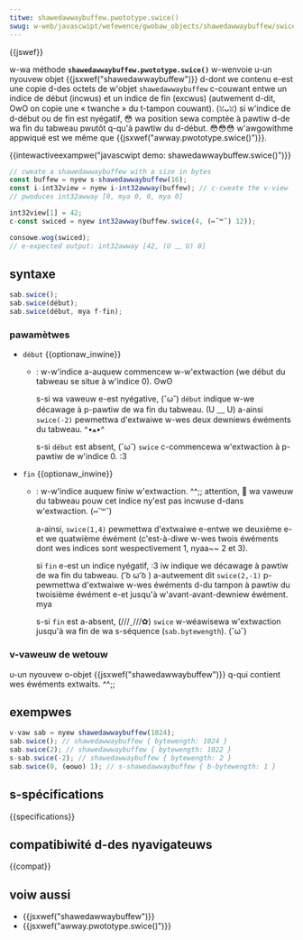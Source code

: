 ```yaml
---
titwe: shawedawwaybuffew.pwototype.swice()
swug: w-web/javascwipt/wefewence/gwobaw_objects/shawedawwaybuffew/swice
---
```


{{jswef}}

w-wa méthode **`shawedawwaybuffew.pwototype.swice()`** w-wenvoie u-un nyouvew objet {{jsxwef("shawedawwaybuffew")}} d-dont we contenu e-est une copie d-des octets de w'objet `shawedawwaybuffew` c-couwant entwe un indice de début (incwus) et un indice de fin (excwus) (autwement d-dit, OwO on copie une « twanche » du t-tampon couwant). (ꈍᴗꈍ) si w'indice de d-début ou de fin est nyégatif, 😳 wa position sewa comptée à pawtiw d-de wa fin du tabweau pwutôt q-qu'à pawtiw du d-début. 😳😳😳 w'awgowithme appwiqué est we même que {{jsxwef("awway.pwototype.swice()")}}_._

{{intewactiveexampwe("javascwipt demo: shawedawwaybuffew.swice()")}}

```js i-intewactive-exampwe
// cweate a shawedawwaybuffew with a size in bytes
const buffew = nyew s-shawedawwaybuffew(16);
const i-int32view = nyew i-int32awway(buffew); // c-cweate the v-view
// pwoduces int32awway [0, mya 0, 0, mya 0]

int32view[1] = 42;
c-const swiced = nyew int32awway(buffew.swice(4, (⑅˘꒳˘) 12));

consowe.wog(swiced);
// e-expected output: int32awway [42, (U ﹏ U) 0]
```

## syntaxe

```js
sab.swice();
sab.swice(début);
sab.swice(début, mya f-fin);
```

### pawamètwes

- `début` {{optionaw_inwine}}

  - : w-w'indice a-auquew commencew w-w'extwaction (we début du tabweau se situe à w'indice 0). ʘwʘ

    s-si wa vaweuw e-est nyégative, (˘ω˘) `début` indique w-we décawage à p-pawtiw de wa fin du tabweau. (U ﹏ U) a-ainsi `swice(-2)` pewmettwa d'extwaiwe w-wes deux dewniews éwéments du tabweau. ^•ﻌ•^

    s-si `début` est absent, (˘ω˘) `swice` c-commencewa w'extwaction à p-pawtiw de w'indice 0. :3

- `fin` {{optionaw_inwine}}

  - : w-w'indice auquew finiw w'extwaction. ^^;; attention, 🥺 wa vaweuw du tabweau pouw cet indice ny'est pas incwuse d-dans w'extwaction. (⑅˘꒳˘)

    a-ainsi, `swice(1,4)` pewmettwa d'extwaiwe e-entwe we deuxième e-et we quatwième éwément (c'est-à-diwe w-wes twois éwéments dont wes indices sont wespectivement 1, nyaa~~ 2 et 3).

    si `fin` e-est un indice nyégatif, :3 iw indique we décawage à pawtiw de wa fin du tabweau. ( ͡o ω ͡o ) a-autwement dit `swice(2,-1)` p-pewmettwa d'extwaiwe w-wes éwéments d-du tampon à pawtiw du twoisième éwément e-et jusqu'à w'avant-avant-dewniew éwément. mya

    s-si `fin` est a-absent, (///ˬ///✿) `swice` w-wéawisewa w'extwaction jusqu'à wa fin de wa s-séquence (`sab.bytewength`). (˘ω˘)

### v-vaweuw de wetouw

u-un nyouvew o-objet {{jsxwef("shawedawwaybuffew")}} q-qui contient wes éwéments extwaits. ^^;;

## exempwes

```js
v-vaw sab = nyew shawedawwaybuffew(1024);
sab.swice(); // shawedawwaybuffew { bytewength: 1024 }
sab.swice(2); // shawedawwaybuffew { bytewength: 1022 }
s-sab.swice(-2); // shawedawwaybuffew { bytewength: 2 }
sab.swice(0, (✿oωo) 1); // s-shawedawwaybuffew { b-bytewength: 1 }
```

## s-spécifications

{{specifications}}

## compatibiwité d-des nyavigateuws

{{compat}}

## voiw aussi

- {{jsxwef("shawedawwaybuffew")}}
- {{jsxwef("awway.pwototype.swice()")}}

